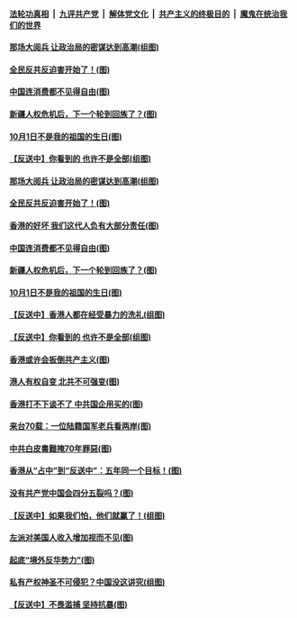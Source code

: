 ####  [法轮功真相](../../../../basic/blob/master/README.md?t=09300352) &nbsp;|&nbsp; [九评共产党](../../../../9ping.md/blob/master/README.md?t=09300352) &nbsp;|&nbsp; [解体党文化](../../../../jtdwh.md/blob/master/README.md?t=09300352)  &nbsp;|&nbsp; [共产主义的终极目的](../../../../gczydzjmd.md/blob/master/README.md?t=09300352) &nbsp;|&nbsp; [魔鬼在统治我们的世界](../../../../mgztzwmdsj.md/blob/master/README.md?t=09300352) 

#### [那场大阅兵 让政治局的密谋达到高潮(组图)](../pages/p4/908942.md?t=09300352) 

#### [全民反共反迫害开始了！(图)](../pages/p4/908954.md?t=09300352) 

#### [中国连消费都不见得自由(图)](../pages/p4/908926.md?t=09300352) 

#### [新疆人权危机后，下一个轮到回族了？(图)](../pages/p4/908932.md?t=09300352) 

#### [10月1日不是我的祖国的生日(图)](../pages/p4/908937.md?t=09300352) 

#### [【反送中】你看到的 也许不是全部(组图)](../pages/p4/908854.md?t=09300352) 

#### [那场大阅兵 让政治局的密谋达到高潮(组图)](../pages/p4/908942.md?t=09300352) 

#### [全民反共反迫害开始了！(图)](../pages/p4/908954.md?t=09300352) 

#### [香港的好坏 我们这代人负有大部分责任(图)](../pages/p4/908949.md?t=09300352) 

#### [中国连消费都不见得自由(图)](../pages/p4/908926.md?t=09300352) 

#### [新疆人权危机后，下一个轮到回族了？(图)](../pages/p4/908932.md?t=09300352) 

#### [10月1日不是我的祖国的生日(图)](../pages/p4/908937.md?t=09300352) 

#### [【反送中】香港人都在经受暴力的洗礼(组图)](../pages/p4/908925.md?t=09300352) 

#### [【反送中】你看到的 也许不是全部(组图)](../pages/p4/908854.md?t=09300352) 

#### [香港或许会扳倒共产主义(图)](../pages/p4/908845.md?t=09300352) 

#### [港人有权自变 北共不可强变(图)](../pages/p4/908806.md?t=09300352) 

#### [香港打不下谈不了 中共国企用买的(图)](../pages/p4/908802.md?t=09300352) 

#### [来台70载：一位陆籍国军老兵看两岸(图)](../pages/p4/908838.md?t=09300352) 

#### [中共白皮書難掩70年罪惡(图)](../pages/p4/908842.md?t=09300352) 

#### [香港从“占中”到“反送中”：五年同一个目标！(图)](../pages/p4/908804.md?t=09300352) 

#### [没有共产党中国会四分五裂吗？(图)](../pages/p4/908811.md?t=09300352) 

#### [【反送中】如果我们怕，他们就赢了！(组图)](../pages/p4/908785.md?t=09300352) 

#### [左派对美国人收入增加视而不见(图)](../pages/p4/908783.md?t=09300352) 

#### [起底“境外反华势力”(图)](../pages/p4/908750.md?t=09300352) 

#### [私有产权神圣不可侵犯？中国没这讲究(组图)](../pages/p4/908749.md?t=09300352) 

#### [【反送中】不畏滥捕 坚持抗暴(图)](../pages/p4/908751.md?t=09300352) 

